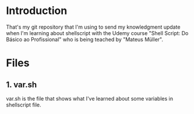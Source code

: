 # Introduction

That's my git repository that I'm using to send my knowledgment update when I'm learning about shellscript with the Udemy course "Shell Script: Do Básico ao Profissional" who is being teached by "Mateus Müller".

# Files

## 1. var.sh
var.sh is the file that shows what I've learned about some variables in shellscript file.

